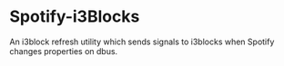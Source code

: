 # Spotify-i3Blocks

An i3block refresh utility which sends signals to i3blocks when Spotify changes properties on dbus.
